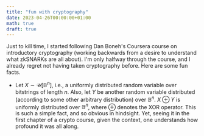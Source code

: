 ```yaml
---
title: "fun with cryptography"
date: 2023-04-26T00:00:00+01:00
math: true
draft: true
---
```


Just to kill time, I started following Dan Boneh's Coursera course on introductory cryptography (working backwards from a desire to understand what zkSNARKs are all about).
I'm only halfway through the course, and I already regret not having taken cryptography before. 
Here are some fun facts.

- Let $X \sim \mathcal{U}[\mathbb{B}^n]$, i.e., a uniformly distributed random variable over bitstrings of length $n$. Also, let $Y$ be another random variable distributed (according to some other arbitrary distribution) over $\mathbb{B}^n$. $X \oplus Y$ is uniformly distributed over $\mathbb{B}^n$, where $\oplus$ denotes the XOR operator. This is such a simple fact, and so obvious in hindsight. Yet, seeing it in the first chapter of a crypto course, given the context, one understands how profound it was all along.